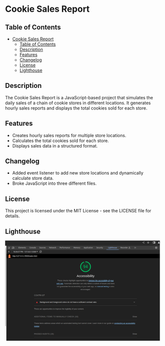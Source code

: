 # Cookie Sales Report

## Table of Contents

- [Cookie Sales Report](#cookie-sales-report)
  - [Table of Contents](#table-of-contents)
  - [Description](#description)
  - [Features](#features)
  - [Changelog](#changelog)
  - [License](#license)
  - [Lighthouse](#lighthouse)

## Description

The Cookie Sales Report is a JavaScript-based project that simulates the daily sales of a chain of cookie stores in different locations.
It generates hourly sales reports and displays the total cookies sold for each store.

## Features

- Creates hourly sales reports for multiple store locations.
- Calculates the total cookies sold for each store.
- Displays sales data in a structured format.

## Changelog

- Added event listener to add new store locations and dynamically calculate store data.
- Broke JavaScript into three different files.

## License

This project is licensed under the MIT License - see the LICENSE file for details.

## Lighthouse

![Lighthouse Capture](img/lighthouse-lab9.png)
